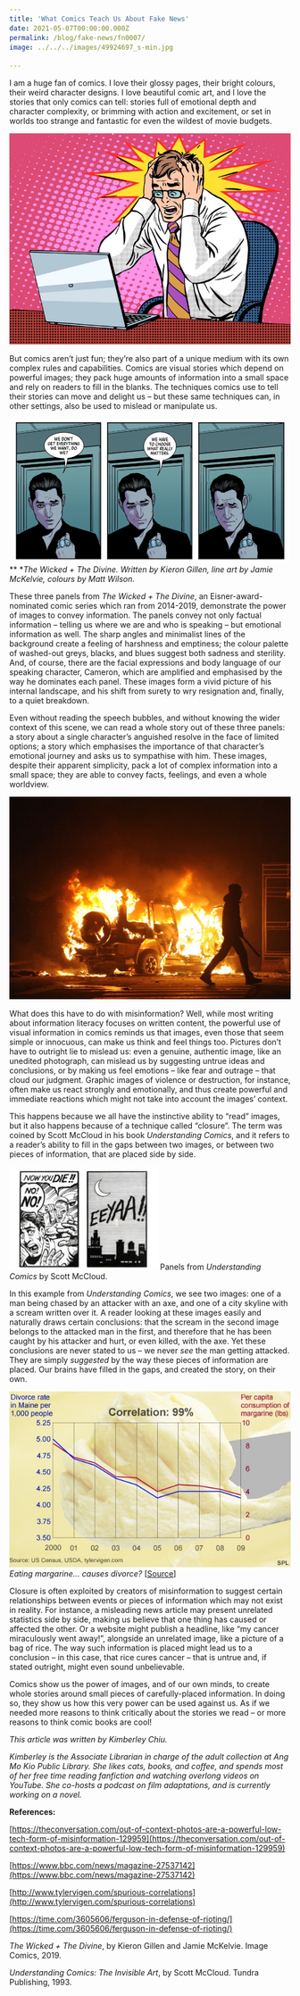 ```yaml
---
title: 'What Comics Teach Us About Fake News'
date: 2021-05-07T00:00:00.000Z
permalink: /blog/fake-news/fn0007/
image: ../../../images/49924697_s-min.jpg

---
```


I am a huge fan of comics. I love their glossy pages, their bright colours, their weird character designs. I love beautiful comic art, and I love the stories that only comics can tell: stories full of emotional depth and character complexity, or brimming with action and excitement, or set in worlds too strange and fantastic for even the wildest of movie budgets.  

![](../../../images/49924697_s-min.jpg)

But comics aren’t just fun; they’re also part of a unique medium with its own complex rules and capabilities. Comics are visual stories which depend on powerful images; they pack huge amounts of information into a small space and rely on readers to fill in the blanks. The techniques comics use to tell their stories can move and delight us – but these same techniques can, in other settings, also be used to mislead or manipulate us.

![](../../../images/comics-panel-1-min.png)
** **The Wicked + The Divine. Written by Kieron Gillen, line art by Jamie McKelvie, colours by Matt Wilson.*



These three panels from *The Wicked + The Divine*, an Eisner-award-nominated comic series which ran from 2014-2019, demonstrate the power of images to convey information. The panels convey not only factual information – telling us where we are and who is speaking – but emotional information as well. The sharp angles and minimalist lines of the background create a feeling of harshness and emptiness; the colour palette of washed-out greys, blacks, and blues suggest both sadness and sterility. And, of course, there are the facial expressions and body language of our speaking character, Cameron, which are amplified and emphasised by the way he dominates each panel. These images form a vivid picture of his internal landscape, and his shift from surety to wry resignation and, finally, to a quiet breakdown.

Even without reading the speech bubbles, and without knowing the wider context of this scene, we can read a whole story out of these three panels: a story about a single character’s anguished resolve in the face of limited options; a story which emphasises the importance of that character’s emotional journey and asks us to sympathise with him. These images, despite their apparent simplicity, pack a lot of complex information into a small space; they are able to convey facts, feelings, and even a whole worldview. 

![](../../../images/83289047_s-min.jpg)



What does this have to do with misinformation? Well, while most writing about information literacy focuses on written content, the powerful use of visual information in comics reminds us that images, even those that seem simple or innocuous, can make us think and feel things too. Pictures don’t have to outright lie to mislead us: even a genuine, authentic image, like an unedited photograph, can mislead us by suggesting untrue ideas and conclusions, or by making us feel emotions – like fear and outrage – that cloud our judgment. Graphic images of violence or destruction, for instance, often make us react strongly and emotionally, and thus create powerful and immediate reactions which might not take into account the images’ context.

This happens because we all have the instinctive ability to “read” images, but it also happens because of a technique called “closure”. The term was coined by Scott McCloud in his book *Understanding Comics*, and it refers to a reader’s ability to fill in the gaps between two images, or between two pieces of information, that are placed side by side.

![](../../../images/comics-panel-2-min.jpg) 
 Panels from *Understanding Comics* by Scott McCloud.

In this example from *Understanding Comics*, we see two images: one of a man being chased by an attacker with an axe, and one of a city skyline with a scream written over it. A reader looking at these images easily and naturally draws certain conclusions: that the scream in the second image belongs to the attacked man in the first, and therefore that he has been caught by his attacker and hurt, or even killed, with the axe. Yet these conclusions are never stated to us – we never *see* the man getting attacked. They are simply *suggested* by the way these pieces of information are placed. Our brains have filled in the gaps, and created the story, on their own. 



![](../../../images/comics-panel-3-min.jpg)
 *Eating margarine… causes divorce?* [[Source](https://www.bbc.com/news/magazine-27537142)]

Closure is often exploited by creators of misinformation to suggest certain relationships between events or pieces of information which may not exist in reality. For instance, a misleading news article may present unrelated statistics side by side, making us believe that one thing has caused or affected the other. Or a website might publish a headline, like “my cancer miraculously went away!”, alongside an unrelated image, like a picture of a bag of rice. The way such information is placed might lead us to a conclusion – in this case, that rice cures cancer – that is untrue and, if stated outright, might even sound unbelievable. 

Comics show us the power of images, and of our own minds, to create whole stories around small pieces of carefully-placed information. In doing so, they show us how this very power can be used against us. As if we needed more reasons to think critically about the stories we read – or more reasons to think comic books are cool!



 *This article was written by Kimberley Chiu.*  

*Kimberley is the Associate Librarian in charge of the adult collection at Ang Mo Kio Public Library. She likes cats, books, and coffee, and spends most of her free time reading fanfiction and watching overlong videos on YouTube. She co-hosts a podcast on film adaptations, and is currently working on a novel.*



**References:**

[https://theconversation.com/out-of-context-photos-are-a-powerful-low-tech-form-of-misinformation-129959](https://theconversation.com/out-of-context-photos-are-a-powerful-low-tech-form-of-misinformation-129959)

[https://www.bbc.com/news/magazine-27537142](https://www.bbc.com/news/magazine-27537142)

[http://www.tylervigen.com/spurious-correlations](http://www.tylervigen.com/spurious-correlations)

[https://time.com/3605606/ferguson-in-defense-of-rioting/](https://time.com/3605606/ferguson-in-defense-of-rioting/)

*The Wicked + The Divine*, by Kieron Gillen and Jamie McKelvie. Image Comics, 2019.

*Understanding Comics: The Invisible Art*, by Scott McCloud. Tundra Publishing, 1993. 

 